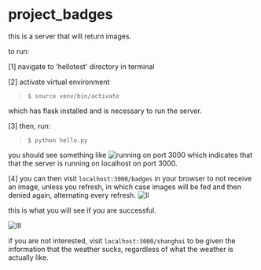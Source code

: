 # project_badges
this is a server that will return images.

to run:

[1] navigate to 'hellotest' directory in terminal 

[2] activate virtual environment 
>`$ source venv/bin/activate`

which has flask installed and is necessary to run the server.

[3] then, run: 
>`$ python hello.py`

you should see something like
![running on port 3000](https://user-images.githubusercontent.com/35032810/39610601-1e8ff22e-4f84-11e8-9d52-c3f61a72e14a.png) 
which indicates that that the server is running on localhost on port 3000.


[4] you can then visit `localhost:3000/badges` in your browser to not receive an image, unless you refresh, in which case images will be fed and then denied again, alternating every refresh.
![ll](https://user-images.githubusercontent.com/35032810/39610948-61474d18-4f86-11e8-883c-7886443ec094.png)

this is what you will see if you are successful.

![lll](https://user-images.githubusercontent.com/35032810/39611085-5c205a54-4f87-11e8-94a3-fd4ab708bb45.png)

if you are not interested, visit `localhost:3000/shanghai` to be given the information that the weather sucks, regardless of what the weather is actually like.
